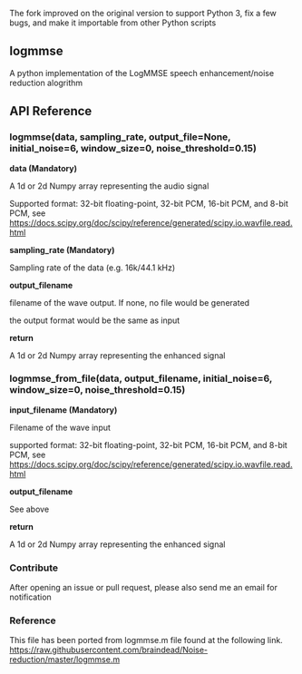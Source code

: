 The fork improved on the original version to support Python 3, fix a few bugs, and make it importable from other Python scripts

## logmmse ##
A python implementation of the LogMMSE speech enhancement/noise reduction alogrithm

## API Reference ##

### logmmse(data, sampling_rate, output_file=None, initial_noise=6, window_size=0, noise_threshold=0.15) ###

**data (Mandatory)**

A 1d or 2d Numpy array representing the audio signal

Supported format: 32-bit floating-point, 32-bit PCM, 16-bit PCM, and 8-bit PCM, see https://docs.scipy.org/doc/scipy/reference/generated/scipy.io.wavfile.read.html     

**sampling_rate (Mandatory)**

Sampling rate of the data (e.g. 16k/44.1 kHz)

**output_filename**

filename of the wave output. If none, no file would be generated

the output format would be the same as input

**return**

A 1d or 2d Numpy array representing the enhanced signal

### logmmse_from_file(data, output_filename, initial_noise=6, window_size=0, noise_threshold=0.15) ###

**input_filename (Mandatory)**

Filename of the wave input

supported format: 32-bit floating-point, 32-bit PCM, 16-bit PCM, and 8-bit PCM, see https://docs.scipy.org/doc/scipy/reference/generated/scipy.io.wavfile.read.html     

**output_filename**

See above

**return**

A 1d or 2d Numpy array representing the enhanced signal

### Contribute ###

After opening an issue or pull request, please also send me an email for notification

### Reference ###

This file has been ported from logmmse.m file found at the following link.
https://raw.githubusercontent.com/braindead/Noise-reduction/master/logmmse.m
